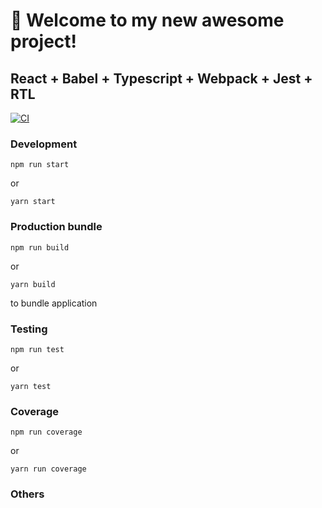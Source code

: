 # 🚀 Welcome to my new awesome project!

## React + Babel + Typescript + Webpack + Jest + RTL

[![CI](https://github.com/laurey/ts-react-demo/actions/workflows/ci.yml/badge.svg?branch=master)](https://github.com/laurey/ts-react-demo/actions/workflows/ci.yml)


### Development
```
npm run start
```

or

```
yarn start
```

### Production bundle
```
npm run build
```

or

```
yarn build
```

to bundle application

### Testing

```
npm run test
```

or

```
yarn test
```

### Coverage

```
npm run coverage
```

or

```
yarn run coverage
```

### Others